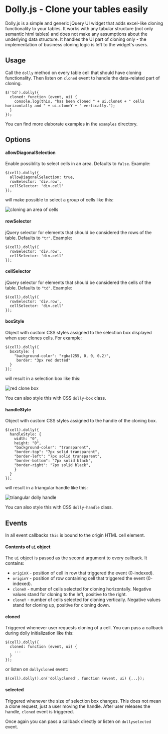 Dolly.js - Clone your tables easily
===================================

Dolly.js is a simple and generic jQuery UI widget that adds excel-like cloning functionality to your tables. It works with any tabular structure (not only semantic html tables) and does not make any assumptions about the underlying data structure. It handles the UI part of cloning only - the implementation of business cloning logic is left to the widget's users.

Usage
-----

Call the `dolly` method on every table cell that should have cloning functionality. Then listen on `cloned` event to handle the data-related part of cloning.

```
$('td').dolly({
  cloned: function (event, ui) {
    console.log(this, "has been cloned " + ui.cloneX + " cells horizontally and " + ui.cloneY + " vertically.");
  }
});
```
You can find more elaborate examples in the `examples` directory.

Options
-------

#### allowDiagonalSelection

Enable possiblity to select cells in an area. Defaults to `false`. Example:

```
$(cell).dolly({
  allowDiagonalSelection: true,
  rowSelector: 'div.row',
  cellSelector: 'div.cell'
});
```

will make possible to select a group of cells like this:

![cloning an area of cells](https://raw.github.com/LunarLogic/dolly.js/master/examples/imgs/area_selection.png)

#### rowSelector

jQuery selector for elements that should be considered the rows of the table. Defaults to `"tr"`. Example:

```
$(cell).dolly({
  rowSelector: 'div.row',
  cellSelector: 'div.cell'
});
```

#### cellSelector

jQuery selector for elements that should be considered the cells of the table. Defaults to `"td"`. Example:

```
$(cell).dolly({
  rowSelector: 'div.row',
  cellSelector: 'div.cell'
});
```
#### boxStyle

Object with custom CSS styles assigned to the selection box displayed when user clones cells. For example:

```
$(cell).dolly({
  boxStyle: {
    "background-color": "rgba(255, 0, 0, 0.2)",
     border: "3px red dotted"
  }
});
```
will result in a selection box like this:

![red clone box](http://blog.lunarlogic.io/wp-content/uploads/redbox.png)

You can also style this with CSS `dolly-box` class.

#### handleStyle

Object with custom CSS styles assigned to the handle of the cloning box.

```
$(cell).dolly({
  handleStyle: {
    width: "0",
    height: "0",
    "background-color": "transparent",
    "border-top": "7px solid transparent",
    "border-left": "7px solid transparent",
    "border-bottom": "7px solid black",
    "border-right": "7px solid black",
    }
  }
});
```

will result in a triangular handle like this:

![triangular dolly handle](http://blog.lunarlogic.io/wp-content/uploads/triangular-dolly-handle.png)

You can also style this with CSS `dolly-handle` class.

Events
------

In all event callbacks `this` is bound to the origin HTML cell element.

#### Contents of `ui` object

The `ui` object is passed as the second argument to every callback. It contains:

* `originX` - position of cell in row that triggered the event (0-indexed).
* `originY` - position of row containing cell that triggered the event (0-indexed).
* `cloneX` - number of cells selected for cloning horizontally. Negative values stand for cloning to the left, positive to the right.
* `cloneY` - number of cells selected for cloning vertically. Negative values stand for cloning up, positive for cloning down.

#### cloned

Triggered whenever user requests cloning of a cell. You can pass a callback during dolly initialization like this:

```
$(cell).dolly({
  cloned: function (event, ui) {
    ...
  }
});
```

or listen on `dollycloned` event:

```
$(cell).dolly().on('dollycloned', function (event, ui) {...});
```

#### selected

Triggered whenever the size of selection box changes. This does not mean a clone request, just a user moving the handle. After user releases the handle, `cloned` event is triggered.

Once again you can pass a callback directly or listen on `dollyselected` event.
